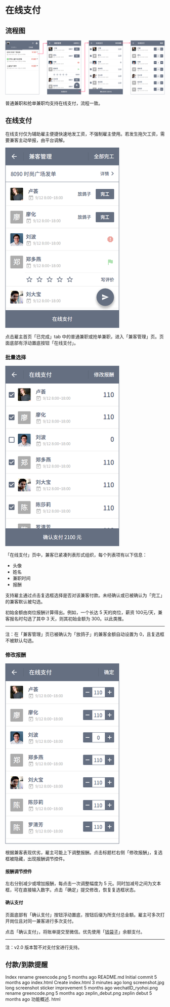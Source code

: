 # 在线支付
## 流程图
![image](img/fc-pay.png)

普通兼职和抢单兼职均支持在线支付，流程一致。

## 在线支付
在线支付仅为辅助雇主便捷快速地发工资，不强制雇主使用。若发生拖欠工资，需要兼客主动举报，由平台调解。

![image](img/home-b-manage.png)

点击雇主首页「已完成」tab 中的普通兼职或抢单兼职，进入「兼客管理」页。页面底部有浮动置底按钮「在线支付」。

### 批量选择
![image](img/home-b-pay.png)

「在线支付」页中，兼客已紧凑列表形式组织，每个列表项有以下信息：

- 头像
- 姓名
- 兼职时间
- 报酬

支持雇主通过点击复选框选择是否对该兼客付款。未经确认或已被确认为「完工」的兼客默认被勾选。

初始金额由岗位报酬计算得出。例如，一个长达 5 天的岗位，薪资 100元/天，兼客报名时勾选了其中 3 天，则其初始金额为 300。以此类推。

--------------------

注：在「兼客管理」页已被确认为「放鸽子」的兼客金额自动设置为 0，且复选框不被默认勾选。

### 修改报酬
![image](img/home-b-edit.png)

根据兼客表现优劣，雇主可能上下调整报酬。点击标题栏右侧「修改报酬」，复选框被隐藏，出现报酬调节控件。

#### 报酬调节控件
左右分别减少或增加报酬，每点击一次调整幅度为 5 元。同时加减号之间为文本框，可在直接输入数字。点击「确定」提交修改，恢复复选框状态。

#### 确认支付
页面底部有「确认支付」按钮浮动置底，按钮后缀为所支付总金额。雇主可多次打开岗位且对同一兼客进行多次支付。

点击「确认支付」，将账单提交至微信。优先使用「[钱袋子](money-bag.html)」余额支付。

--------------------
注：v2.0 版本暂不对支付宝进行支持。

## 付款/到款提醒


Index	rename greencode.png	5 months ago
README.md	Initial commit	5 months ago
index.html	Create index.html	3 minutes ago
long screenshot.jpg	long screenshot sticker improvement	5 months ago
wechatID_ryohoi.png	rename greencode.png	5 months ago
zeplin_debut.png	zeplin debut	5 months ago
功能概述. html